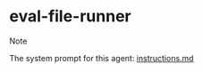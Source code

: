 # eval-file-runner

> [!NOTE]
> The system prompt for this agent:
> [instructions.md](eval-file-runner/instructions.md)
